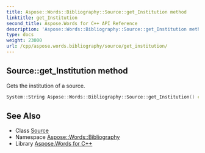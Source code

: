 ```yaml
---
title: Aspose::Words::Bibliography::Source::get_Institution method
linktitle: get_Institution
second_title: Aspose.Words for C++ API Reference
description: 'Aspose::Words::Bibliography::Source::get_Institution method. Gets the institution of a source in C++.'
type: docs
weight: 23000
url: /cpp/aspose.words.bibliography/source/get_institution/
---
```

## Source::get_Institution method


Gets the institution of a source.

```cpp
System::String Aspose::Words::Bibliography::Source::get_Institution() const
```

## See Also

* Class [Source](../)
* Namespace [Aspose::Words::Bibliography](../../)
* Library [Aspose.Words for C++](../../../)

